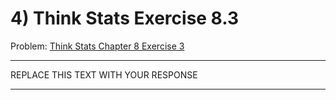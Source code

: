 # 4) Think Stats Exercise 8.3

Problem: [Think Stats Chapter 8 Exercise 3](http://greenteapress.com/thinkstats2/html/thinkstats2009.html#toc77)

---

REPLACE THIS TEXT WITH YOUR RESPONSE

---